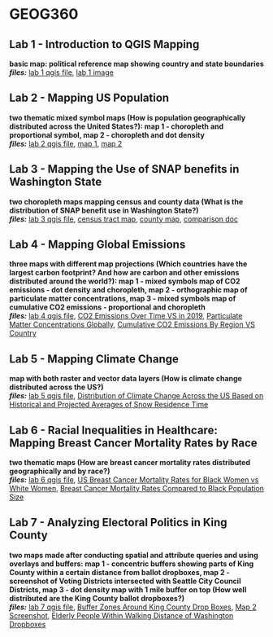 # GEOG360

## Lab 1 - Introduction to QGIS Mapping  
**basic map: political reference map showing country and state boundaries**  
***files:*** [lab 1 qgis file](lab1.qgs), [lab 1 image](lab1.png)

## Lab 2 - Mapping US Population  
**two thematic mixed symbol maps (How is population geographically distributed across the United States?): map 1 - choropleth and proportional symbol, map 2 - choropleth and dot density**  
***files:*** [lab 2 qgis file](lab2.qgs), [map 1](lab2map1.png), [map 2](lab2map2.png)

## Lab 3 - Mapping the Use of SNAP benefits in Washington State  
**two choropleth maps mapping census and county data (What is the distribution of SNAP benefit use in Washington State?)**  
***files:*** [lab 3 qgis file](lab3map.qgs), [census tract map](lab3map1.png), [county map](lab3map2.png), [comparison doc](lab3.pdf)

## Lab 4 - Mapping Global Emissions  
**three maps with different map projections (Which countries have the largest carbon footprint? And how are carbon and other emissions distributed around the world?): map 1 - mixed symbols map of CO2 emissions - dot density and choropleth, map 2 - orthographic map of particulate matter concentrations, map 3 - mixed symbols map of cumulative CO2 emissions - proportional and choropleth**  
***files:*** [lab 4 qgis file](lab4map.qgs), [CO2 Emissions Over Time VS in 2019](lab4map1.png), [Particulate Matter Concentrations Globally](lab4map2.png), [Cumulative CO2 Emissions By Region VS Country](lab4map3.png)  

## Lab 5 - Mapping Climate Change  
**map with both raster and vector data layers (How is climate change distributed across the US?)**  
***files:*** [lab 5 qgis file](lab5map.qgs), [Distribution of Climate Change Across the US Based on Historical and Projected Averages of Snow Residence Time](lab5map.png)  

## Lab 6 - Racial Inequalities in Healthcare: Mapping Breast Cancer Mortality Rates by Race  
**two thematic maps (How are breast cancer mortality rates distributed geographically and by race?)**  
***files:*** [lab 6 qgis file](lab6.qgs), [US Breast Cancer Mortality Rates for Black Women vs White Women](lab6map1.png), [Breast Cancer Mortality Rates Compared to Black Population Size](lab6map2.png)

## Lab 7 - Analyzing Electoral Politics in King County  
**two maps made after conducting spatial and attribute queries and using overlays and buffers: map 1 - concentric buffers showing parts of King County within a certain distance from ballot dropboxes, map 2 - screenshot of Voting Districts intersected with Seattle City Council Districts, map 3 - dot density map with 1 mile buffer on top (How well distributed are the King County ballot dropboxes?)**   
***files:*** [lab 7 qgis file](lab7.qgs), [Buffer Zones Around King County Drop Boxes](lab7map1.png), [Map 2 Screenshot](lab7map2.png), [Elderly People Within Walking Distance of Washington Dropboxes](lab7map3.png)
